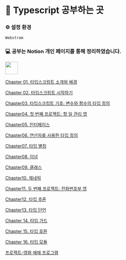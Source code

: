 # 📌 Typescript 공부하는 곳

### ⚙️ 설정 환경
`Webstrom`

### 💻 공부는 Notion 개인 페이지를 통해 정리하였습니다.
<a href="https://www.notion.so/moondongmin/Typescript-5e1bb4ed0d054a658e2fe4f5d23213b3">
<img src="https://img.shields.io/badge/Notion-black?style=flat&logo=Notion&logoColor=white"
height="40px"/></a>
<br>

[Chapter 01. 타입스크립트 소개와 배경](https://www.notion.so/moondongmin/Chapter-01-0d66e208445f4808a9c7b1a7a8cdc91b)

[Chapter 02. 타입스크립트 시작하기](https://www.notion.so/Chapter-02-12e56612b30742278dbb8fae904abc5f?pvs=21)

[Chapter03. 타입스크립트 기초: 변수와 함수의 타입 정의](https://www.notion.so/Chapter03-c65bc43acf894de8ae026e20584aa6ec?pvs=21)

[Chapter04. 첫 번째 프로젝트: 할 일 관리 앱](https://www.notion.so/moondongmin/Chapter04-2ef448d23c86466e8ed14e30c7a8634c)

[Chapter05.  인터페이스](https://www.notion.so/moondongmin/Chapter05-b422287a196e4386aada487d23633c3c)

[Chapter06. 연산자를 사용한 타입 정의](https://www.notion.so/moondongmin/Chapter06-8b7518e243ed44758af858d0ccbf812c)

[Chapter07. 타입 별칭](https://www.notion.so/moondongmin/Chapter07-b0d933ca15d5427e9653f2cd5cf844b2)

[Chapter08. 이넘](https://www.notion.so/Chapter08-fa8951e815024797a016fa7455d95b8f?pvs=21)

[Chapter09. 클래스](https://www.notion.so/Chapter09-f490c3da487645ce83741cbb904d4dc8?pvs=21)

[Chapter10. 제네릭](https://www.notion.so/Chapter10-642e2088184849e88f4260979b0c7c6d?pvs=21)

[Chapter11. 두 번째 프로젝트: 전화번호부 앱](https://www.notion.so/Chapter11-58b215e226764985a3bb196468d1d97c?pvs=21)

[Chapter12. 타입 추론](https://www.notion.so/moondongmin/Chapter12-49572c3da1384bd28913e76a94135c1f)

[Chapter13. 타입 단언](https://www.notion.so/moondongmin/Chapter-13-48128b5c4e924c38b9200cae653a4a17)

[Chapter 14. 타입 가드](https://www.notion.so/moondongmin/Chapter-14-aee583186bdf4d5dab404f2a572b3417)

[Chapter 15. 타입 호환](https://moondongmin.notion.site/Chapter-15-e9102fc33705484f80dc5618a91f3c21?pvs=4)

[Chapter 16. 타입 모듈](https://www.notion.so/moondongmin/Chapter-16-e3bee935b0f548c7baa303a64f0aed0c)

[프로젝트-영화 예매 프로그램](https://github.com/MoonDongmin/typescript/tree/main/Project)